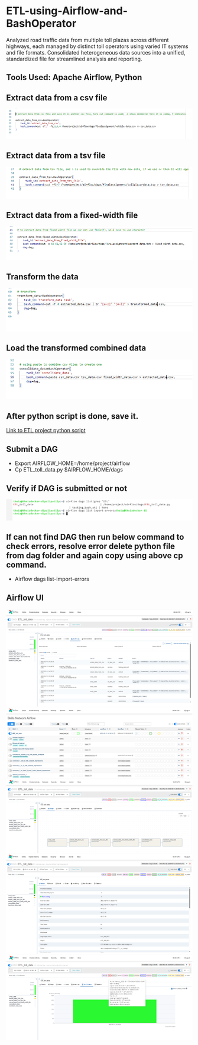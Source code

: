 # ETL-using-Airflow-and-BashOperator
Analyzed road traffic data from multiple toll plazas across different highways, each managed by distinct toll operators using varied IT systems and file formats. Consolidated heterogeneous data sources into a unified, standardized file for streamlined analysis and reporting.

## Tools Used: Apache Airflow, Python


##	Extract data from a csv file
![extract_Data_from_csv](https://github.com/Dipapatil/ETL-using-Airflow-and-BashOperator/blob/main/extract_data_from_csv.png)
##	Extract data from a tsv file
![extract Data from tsv](https://github.com/Dipapatil/ETL-using-Airflow-and-BashOperator/blob/main/extract_data_from_tsv.png)

##	Extract data from a fixed-width file
![Extract_data from fixed width file](https://github.com/Dipapatil/ETL-using-Airflow-and-BashOperator/blob/main/extract_data_from_fixed_width.png)
##	Transform the data
![transform_Data](https://github.com/Dipapatil/ETL-using-Airflow-and-BashOperator/blob/main/transform.png)

## Load the transformed combined data
![Load Transformed combined data](https://github.com/Dipapatil/ETL-using-Airflow-and-BashOperator/blob/main/consolidate_data.png)

##	After python script is done, save it.
[Link to ETL project python script](https://github.com/Dipapatil/ETL-using-Airflow-and-BashOperator/blob/main/ETL_toll_data_bash_operator.py)
##	Submit a DAG
* Export AIRFLOW_HOME=/home/project/airflow
* 	Cp ETL_toll_data.py $AIRFLOW_HOME/dags

##	Verify if DAG is submitted or not
![Submit DAG](https://github.com/Dipapatil/ETL-using-Airflow-and-BashOperator/blob/main/submit_dag.png)

##	If can not find DAG then run below command to check errors, resolve error delete python file from dag folder and again copy using above cp command.
*	Airflow dags list-import-errors

## Airflow UI 
![audit_log_airflow](https://github.com/Dipapatil/ETL-using-Airflow-and-BashOperator/blob/main/audit_log_airflow.png)
![Dag is running](https://github.com/Dipapatil/ETL-using-Airflow-and-BashOperator/blob/main/dag_runs.png)
![dag tasks graph view](https://github.com/Dipapatil/ETL-using-Airflow-and-BashOperator/blob/main/dag_tasks.png)
![Details tab of DAG](https://github.com/Dipapatil/ETL-using-Airflow-and-BashOperator/blob/main/details.png)
![run duration option](https://github.com/Dipapatil/ETL-using-Airflow-and-BashOperator/blob/main/run_duration_option.png)

